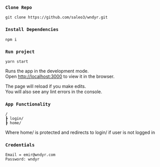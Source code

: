 ### `Clone Repo`

```
git clone https://github.com/saleo3/wndyr.git
```

### `Install Dependencies`

```
npm i
```

### `Run project`

```
yarn start
```

Runs the app in the development mode.\
Open [http://localhost:3000](http://localhost:3000) to view it in the browser.

The page will reload if you make edits.\
You will also see any lint errors in the console.

### `App Functionality`

```
/
┣ login/
┣ home/
```

Where home/ is protected and redirects to login/ if user is not logged in

### `Credentials`

```
Email = emir@wndyr.com
Password: wndyr
```
